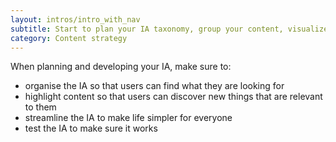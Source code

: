 ```yaml
---
layout: intros/intro_with_nav
subtitle: Start to plan your IA taxonomy, group your content, visualize and map your content to your IA.
category: Content strategy
---
```

When planning and developing your IA, make sure to:
- organise the IA so that users can find what they are looking for
- highlight content so that users can discover new things that are relevant to them
- streamline the IA to make life simpler for everyone
- test the IA to make sure it works

